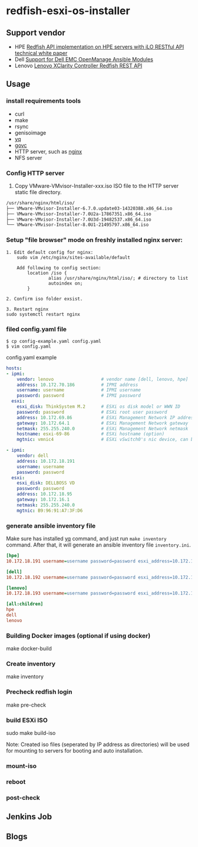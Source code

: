 # redfish-esxi-os-installer

## Support vendor

- HPE [Redfish API implementation on HPE servers with iLO RESTful API technical white paper](https://www.hpe.com/psnow/doc/4AA6-1727ENW)
- Dell [Support for Dell EMC OpenManage Ansible Modules](https://www.dell.com/support/kbdoc/zh-hk/000177308/dell-emc-openmanage-ansible-modules)
- Lenovo [Lenovo XClarity Controller Redfish REST API](https://sysmgt.lenovofiles.com/help/index.jsp?topic=%2Fcom.lenovo.systems.management.xcc.doc%2Frest_api.html)

## Usage

### install requirements tools

- curl
- make
- rsync
- genisoimage
- [yq](https://github.com/mikefarah/yq)
- [govc](https://github.com/vmware/govmomi/tree/master/govc)
- HTTP server, such as [nginx](https://www.nginx.com/resources/wiki/start/topics/tutorials/install/)
- NFS server

### Config HTTP server

1. Copy VMware-VMvisor-Installer-xxx.iso ISO file to the HTTP server static file directory.

```bash
/usr/share/nginx/html/iso/
├── VMware-VMvisor-Installer-6.7.0.update03-14320388.x86_64.iso
├── VMware-VMvisor-Installer-7.0U2a-17867351.x86_64.iso
├── VMware-VMvisor-Installer-7.0U3d-19482537.x86_64.iso
└── VMware-VMvisor-Installer-8.0U1-21495797.x86_64.iso
```

### Setup "file browser" mode on freshly installed nginx server:
```
1. Edit default config for nginx:
    sudo vim /etc/nginx/sites-available/default

    Add following to config section:
        location /iso {
                alias /usr/share/nginx/html/iso/; # directory to list
                autoindex on;
        }

2. Confirm iso folder exsist.

3. Restart nginx
sudo systemctl restart nginx
```

### filed config.yaml file

```
$ cp config-example.yaml config.yaml
$ vim config.yaml
```

config.yaml example

```yaml
hosts:
- ipmi:
    vendor: lenovo                  # vendor name [dell, lenovo, hpe]
    address: 10.172.70.186          # IPMI address
    username: username              # IPMI username
    password: password              # IPMI password
  esxi:
    esxi_disk: ThinkSystem M.2      # ESXi os disk model or WWN ID
    password: password              # ESXi root user password
    address: 10.172.69.86           # ESXi Management Network IP address
    gateway: 10.172.64.1            # ESXi Management Network gateway
    netmask: 255.255.240.0          # ESXi Management Network netmask
    hostname: esxi-69-86            # ESXi hostname (option)
    mgtnic: vmnic4                  # ESXi vSwitch0's nic device, can be set to vmnic name or mac address

- ipmi:
    vendor: dell
    address: 10.172.18.191
    username: username
    password: password
  esxi:
    esxi_disk: DELLBOSS VD
    password: password
    address: 10.172.18.95
    gateway: 10.172.16.1
    netmask: 255.255.240.0
    mgtnic: B9:96:91:A7:3F:D6
```

### generate ansible inventory file

Make sure has installed [yq]() command, and just run `make inventory` command. After that, it will generate an ansible inventory file `inventory.ini`.

```ini
[hpe]
10.172.18.191 username=username password=password esxi_address=10.172.18.95 esxi_password=password

[dell]
10.172.18.192 username=username password=password esxi_address=10.172.18.96 esxi_password=password

[lenovo]
10.172.18.193 username=username password=password esxi_address=10.172.18.97 esxi_password=password

[all:children]
hpe
dell
lenovo
```

### Building Docker images (optional if using docker)
make docker-build

### Create inventory
make inventory

### Precheck redfish login

make pre-check

### build ESXi ISO

sudo make build-iso

Note: Created iso files (seperated by IP address as directories) will be used for mounting to servers for booting and auto installation.

### mount-iso

### reboot

### post-check

## Jenkins Job

## Blogs
